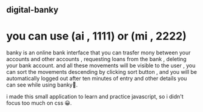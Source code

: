 ## digital-banky
# you can use (ai , 1111) or (mi , 2222)

banky is an online bank interface that you can trasfer mony between your accounts and other accounts , requesting loans from the bank , deleting your bank account.
and all these movements will be visible to the user , you can sort the movements descending by clicking sort button , and you will be automatically logged out after ten minutes of entry and other details you can see while using banky🙂.


i made this small application to learn and practice javascript, so i didn't focus too much on css 😀.
